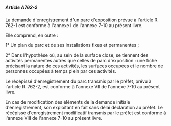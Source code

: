 ##### Article A762-2

La demande d'enregistrement d'un parc d'exposition prévue à l'article R. 762-1 est conforme à l'annexe I de l'annexe 7-10 au présent livre.

Elle comprend, en outre :

1° Un plan du parc et de ses installations fixes et permanentes ;

2° Dans l'hypothèse où, au sein de la surface close, se tiennent des activités permanentes autres que celles de parc d'exposition : une fiche précisant la nature de ces activités, les surfaces occupées et le nombre de personnes occupées à temps plein par ces activités.

Le récépissé d'enregistrement du parc transmis par le préfet, prévu à l'article R. 762-2, est conforme à l'annexe VII de l'annexe 7-10 au présent livre.

En cas de modification des éléments de la demande initiale d'enregistrement, son exploitant en fait sans délai déclaration au préfet. Le récépissé d'enregistrement modificatif transmis par le préfet est conforme à l'annexe VIII de l'annexe 7-10 au présent livre.

